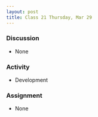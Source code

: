 ```yaml
---
layout: post
title: Class 21 Thursday, Mar 29
---
```


### Discussion

* None

### Activity

* Development

### Assignment

* None
